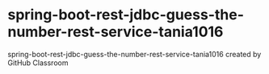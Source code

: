 # spring-boot-rest-jdbc-guess-the-number-rest-service-tania1016
spring-boot-rest-jdbc-guess-the-number-rest-service-tania1016 created by GitHub Classroom
